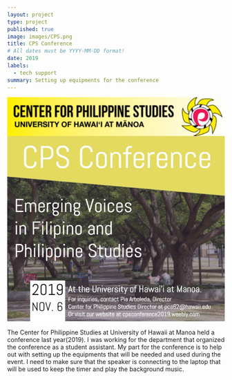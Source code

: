 ```yaml
---
layout: project
type: project
published: true
image: images/CPS.png
title: CPS Conference
# All dates must be YYYY-MM-DD format!
date: 2019
labels:
  - tech support
summary: Setting up equipments for the conference
---
```


<img class="ui tiny left circular floated image" src="../images/CPS_conference2019.jpg">

The Center for Philippine Studies at University of Hawaii at Manoa held a conference last year(2019). I was working for the department that organized the conference as a student assistant. My part for the conference is to help out with setting up the equipments that will be needed and used during the event. I need to make sure that the speaker is connecting to the laptop that will be used to keep the timer and play the background music. 
